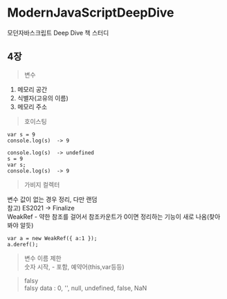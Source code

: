 # ModernJavaScriptDeepDive
모던자바스크립트 Deep Dive 책 스터디

## 4장
> 변수 
1. 메모리 공간
2. 식별자(고유의 이름)
3. 메모리 주소

> 호이스팅
```
var s = 9
console.log(s)  -> 9
```
```
console.log(s)  -> undefined
s = 9
var s;
console.log(s)  -> 9
```

> 가비지 컬렉터

변수 값이 없는 경우 정리, 다만 랜덤\
참고) ES2021 -> Finalize\
WeakRef - 약한 참조를 걸어서 참조카운트가 0이면 정리하는 기능이 새로 나옴(찾아봐야 알듯)
```
var a = new WeakRef({ a:1 });
a.deref();
```

> 변수 이름 제한\
숫자 시작, - 포함, 예약어(this,var등등)

> falsy \
falsy data : 0, '', null, undefined, false, NaN
